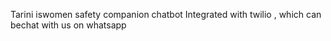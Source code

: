 Tarini iswomen safety companion chatbot Integrated with twilio , which can bechat with us on whatsapp
